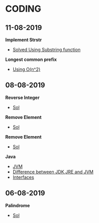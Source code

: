 # CODING


## 11-08-2019

**Implement Strstr**
- [Solved Using Substring function](https://github.com/SaurabhPuri2265/Coding/tree/master/Implement%20StrStr())

**Longest common prefix**
- [Using O(n^2)](https://github.com/SaurabhPuri2265/Coding/tree/master/longest%20common%20prefix)

## 08-08-2019

**Reverse Integer**
- [Sol](https://github.com/SaurabhPuri2265/Coding/blob/master/Reverse%20Integer/Sol.txt)

**Remove Element**
- [Sol](https://github.com/SaurabhPuri2265/Coding/blob/master/Remove%20element/sol.txt)

**Remove Element**
- [Sol](https://github.com/SaurabhPuri2265/Coding/tree/master/Remove%20duplicate)



**Java**
- [JVM](https://www.geeksforgeeks.org/jvm-works-jvm-architecture/)
- [Difference between JDK,JRE and JVM](https://www.geeksforgeeks.org/differences-jdk-jre-jvm/)
- [Interfaces](https://www.geeksforgeeks.org/interfaces-in-java/)


## 06-08-2019

**Palindrome**
- [Sol](https://github.com/SaurabhPuri2265/Coding/blob/master/palindrome/palindrome.txt)



